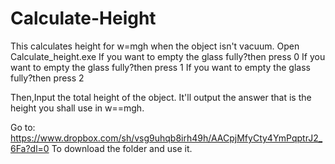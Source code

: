 # Calculate-Height
This calculates height for w=mgh when the object isn't vacuum.
Open Calculate_height.exe
If you want to empty the glass fully?then press 0
If you want to empty the glass fully?then press 1
If you want to empty the glass fully?then press 2

Then,Input the total height of the object.
It'll output the answer that is the height you shall use in w==mgh.

Go to: https://www.dropbox.com/sh/vsg9uhqb8irh49h/AACpjMfyCty4YmPqptrJ2_6Fa?dl=0
To download the folder and use it.

